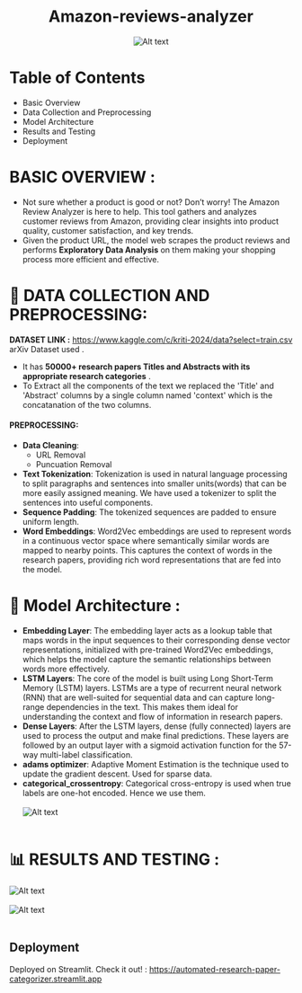 <h1 align="center">Amazon-reviews-analyzer</h1>

<p align="center">
  <img src="https://www.revuze.it/blog/wp-content/uploads/sites/2/2020/03/Amazon-Review-Analysis.png" alt="Alt text" >
</p>

# Table of Contents
- Basic Overview
- Data Collection and Preprocessing
- Model Architecture
- Results and Testing
- Deployment

# BASIC OVERVIEW :
* Not sure whether a product is good or not? Don’t worry! The Amazon Review Analyzer is here to help. This tool gathers and analyzes customer reviews from Amazon, providing clear insights into product quality, customer satisfaction, and key trends.
* Given the product URL, the model web scrapes the product reviews and performs **Exploratory Data Analysis** on them making your shopping process more efficient and effective.<br>

 # :floppy_disk:  DATA COLLECTION AND PREPROCESSING:
**DATASET LINK :** <https://www.kaggle.com/c/kriti-2024/data?select=train.csv> arXiv Dataset used .<br> 
* It has **50000+ research papers Titles and Abstracts with its appropriate research categories** .<br>
* To Extract all the components of the text we replaced the 'Title' and 'Abstract' columns by a single column named 'context' which is the concatanation of the two columns.
#### PREPROCESSING:
* **Data Cleaning**:
  - URL Removal
  - Puncuation Removal
* **Text Tokenization**: Tokenization is used in natural language processing to split paragraphs and sentences into smaller units(words) that can be more easily assigned meaning. We have used a tokenizer to split the sentences into useful components. 
* **Sequence Padding**: The tokenized sequences are padded to ensure uniform length.
* **Word Embeddings**: Word2Vec embeddings are used to represent words in a continuous vector space where semantically similar words are mapped to nearby points. This captures the context of words in the research papers, providing rich word representations that are fed into the model.
  

# :pushpin:  Model Architecture :

* **Embedding Layer**: The embedding layer acts as a lookup table that maps words in the input sequences to their corresponding dense vector representations, initialized with pre-trained Word2Vec embeddings, which helps the model capture the semantic relationships between words more effectively.
* **LSTM Layers**: The core of the model is built using Long Short-Term Memory (LSTM) layers. LSTMs are a type of recurrent neural network (RNN) that are well-suited for sequential data and can capture long-range dependencies in the text. This makes them ideal for understanding the context and flow of information in research papers.
* **Dense Layers**: After the LSTM layers, dense (fully connected) layers are used to process the output and make final predictions. These layers are followed by an output layer with a sigmoid activation function for the 57-way multi-label classification.
* **adams optimizer**: Adaptive Moment Estimation is the technique used to update the gradient descent. Used for sparse data.<br>
* **categorical_crossentropy**: Categorical cross-entropy is used when true labels are one-hot encoded. Hence we use them.<br><br>
![Alt text](model_plot.png)<br><br>
# :bar_chart:  RESULTS AND TESTING :
![Alt text](TEST1.png)
<br>
<br>
![Alt text](TEST2.png)
<br>
<br>

## Deployment

Deployed on Streamlit. Check it out! : https://automated-research-paper-categorizer.streamlit.app
